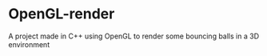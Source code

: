 # OpenGL-render
A project made in C++ using OpenGL to render some bouncing balls in a 3D environment
